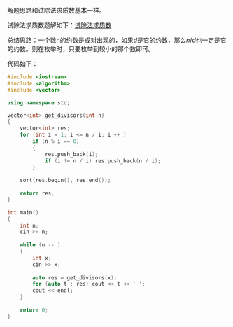 解题思路和试除法求质数基本一样。

试除法求质数题解如下：[试除法求质数](https://www.acwing.com/solution/content/147285/)

总结思路：一个数n的约数是成对出现的，如果$d$是它的约数，那么$n/d$也一定是它的约数。则在枚举时，只要枚举到较小的那个数即可。

代码如下：

```C++
#include <iostream>
#include <algorithm>
#include <vector>

using namespace std;

vector<int> get_divisors(int n)
{
    vector<int> res;
    for (int i = 1; i <= n / i; i ++ )
        if (n % i == 0)
        {
            res.push_back(i);
            if (i != n / i) res.push_back(n / i);
        }
        
    sort(res.begin(), res.end());
    
    return res;
}

int main()
{
    int n;
    cin >> n;
    
    while (n -- )
    {
        int x;
        cin >> x;
        
        auto res = get_divisors(x);
        for (auto t : res) cout << t << ' ';
        cout << endl;
    }
    
    return 0;
}
```

